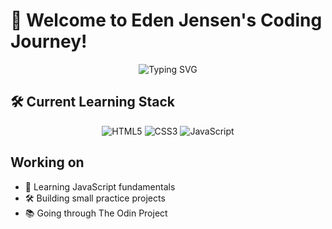 # 🌱 Welcome to Eden Jensen's Coding Journey!

<div align="center">
  <img src="https://readme-typing-svg.demolab.com?font=Fira+Code&pause=1000&color=7CF57A&width=435&lines=New+to+coding+but+full+of+passion!;Turning+ideas+into+code+%F0%9F%92%BB;Learning+every+day+%F0%9F%93%9A" alt="Typing SVG" />
</div>

## 🛠️ Current Learning Stack

<p align="center">
  <img src="https://img.shields.io/badge/html5-%23E34F26.svg?style=for-the-badge&logo=html5&logoColor=white" alt="HTML5">
  <img src="https://img.shields.io/badge/css3-%231572B6.svg?style=for-the-badge&logo=css3&logoColor=white" alt="CSS3">
  <img src="https://img.shields.io/badge/javascript-%23323330.svg?style=for-the-badge&logo=javascript&logoColor=%23F7DF1E" alt="JavaScript">
</p>

## Working on
- 🌱 Learning JavaScript fundamentals
- 🛠️ Building small practice projects
- 📚 Going through The Odin Project
